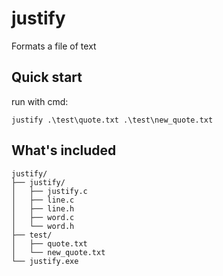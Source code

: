 # justify
Formats a file of text

## Quick start

run with cmd:

`justify .\test\quote.txt .\test\new_quote.txt`

## What's included

```
justify/
├── justify/
│   ├── justify.c
│   ├── line.c
│   ├── line.h
│   ├── word.c
│   └── word.h
├── test/
│   ├── quote.txt
│   └── new_quote.txt
└── justify.exe

```